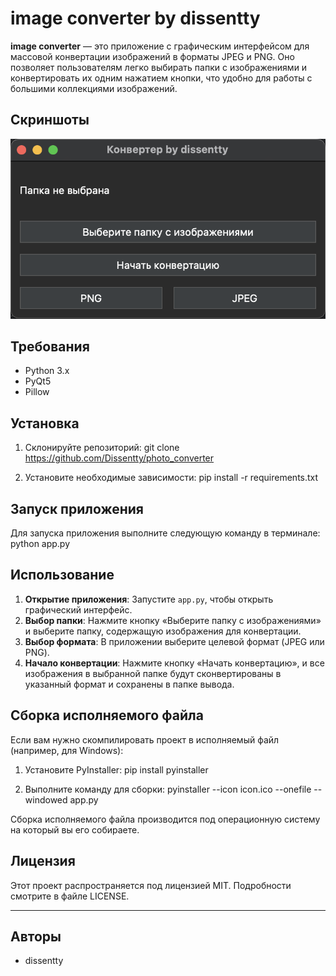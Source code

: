 # image converter by dissentty

**image converter** — это приложение с графическим интерфейсом для массовой конвертации изображений в форматы JPEG и PNG. Оно позволяет пользователям легко выбирать папки с изображениями и конвертировать их одним нажатием кнопки, что удобно для работы с большими коллекциями изображений.

## Скриншоты 

![image.png](image.png)

## Требования

- Python 3.x
- PyQt5
- Pillow

## Установка

1. Склонируйте репозиторий:
git clone https://github.com/Dissentty/photo_converter

2. Установите необходимые зависимости:
pip install -r requirements.txt

## Запуск приложения

Для запуска приложения выполните следующую команду в терминале:
python app.py

## Использование

1. **Открытие приложения**: Запустите `app.py`, чтобы открыть графический интерфейс.
2. **Выбор папки**: Нажмите кнопку «Выберите папку с изображениями» и выберите папку, содержащую изображения для конвертации.
3. **Выбор формата**: В приложении выберите целевой формат (JPEG или PNG).
4. **Начало конвертации**: Нажмите кнопку «Начать конвертацию», и все изображения в выбранной папке будут сконвертированы в указанный формат и сохранены в папке вывода.

## Сборка исполняемого файла

Если вам нужно скомпилировать проект в исполняемый файл (например, для Windows):

1. Установите PyInstaller:
pip install pyinstaller

2. Выполните команду для сборки:
pyinstaller --icon icon.ico --onefile --windowed app.py

Сборка исполняемого файла производится под операционную систему на который вы его собираете.

## Лицензия

Этот проект распространяется под лицензией MIT. Подробности смотрите в файле LICENSE.

---

## Авторы

- dissentty